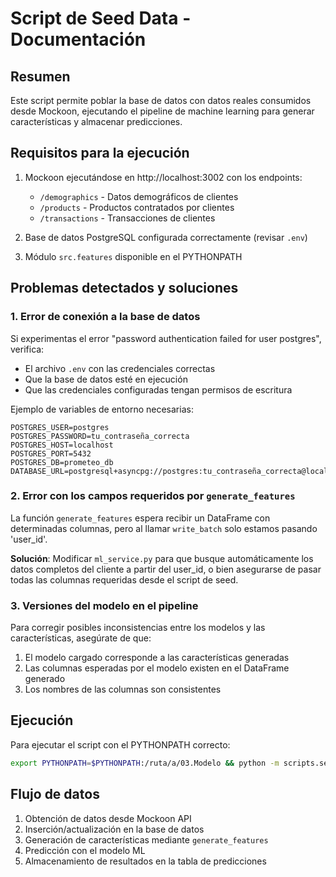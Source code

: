 # Script de Seed Data - Documentación

## Resumen

Este script permite poblar la base de datos con datos reales consumidos desde Mockoon, ejecutando el pipeline de machine learning para generar características y almacenar predicciones.

## Requisitos para la ejecución

1. Mockoon ejecutándose en http://localhost:3002 con los endpoints:
   - `/demographics` - Datos demográficos de clientes
   - `/products` - Productos contratados por clientes
   - `/transactions` - Transacciones de clientes

2. Base de datos PostgreSQL configurada correctamente (revisar `.env`)

3. Módulo `src.features` disponible en el PYTHONPATH

## Problemas detectados y soluciones

### 1. Error de conexión a la base de datos

Si experimentas el error "password authentication failed for user postgres", verifica:

- El archivo `.env` con las credenciales correctas
- Que la base de datos esté en ejecución
- Que las credenciales configuradas tengan permisos de escritura

Ejemplo de variables de entorno necesarias:
```
POSTGRES_USER=postgres
POSTGRES_PASSWORD=tu_contraseña_correcta
POSTGRES_HOST=localhost
POSTGRES_PORT=5432
POSTGRES_DB=prometeo_db
DATABASE_URL=postgresql+asyncpg://postgres:tu_contraseña_correcta@localhost:5432/prometeo_db
```

### 2. Error con los campos requeridos por `generate_features`

La función `generate_features` espera recibir un DataFrame con determinadas columnas, pero al llamar `write_batch` solo estamos pasando 'user_id'. 

**Solución**: Modificar `ml_service.py` para que busque automáticamente los datos completos del cliente a partir del user_id, o bien asegurarse de pasar todas las columnas requeridas desde el script de seed.

### 3. Versiones del modelo en el pipeline

Para corregir posibles inconsistencias entre los modelos y las características, asegúrate de que:

1. El modelo cargado corresponde a las características generadas
2. Las columnas esperadas por el modelo existen en el DataFrame generado
3. Los nombres de las columnas son consistentes

## Ejecución

Para ejecutar el script con el PYTHONPATH correcto:

```bash
export PYTHONPATH=$PYTHONPATH:/ruta/a/03.Modelo && python -m scripts.seed_data
```

## Flujo de datos

1. Obtención de datos desde Mockoon API
2. Inserción/actualización en la base de datos
3. Generación de características mediante `generate_features`
4. Predicción con el modelo ML
5. Almacenamiento de resultados en la tabla de predicciones 
